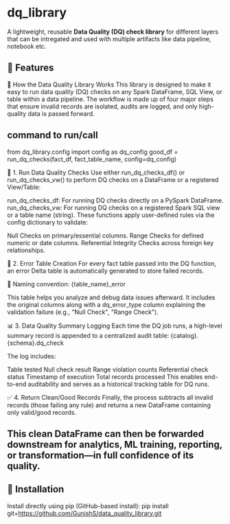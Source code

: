 #  dq_library

A lightweight, reusable **Data Quality (DQ) check library** for different layers that can be intregated and used with multiple artifacts like data pipeline, notebook etc.

## 🚀 Features

🧪 How the Data Quality Library Works
This library is designed to make it easy to run data quality (DQ) checks on any Spark DataFrame, SQL View, or table within a data pipeline. The workflow is made up of four major steps that ensure invalid records are isolated, audits are logged, and only high-quality data is passed forward.

## command to run/call
from dq_library.config import config as dq_config
good_df = run_dq_checks(fact_df, fact_table_name, config=dq_config)


🔷 1. Run Data Quality Checks
Use either run_dq_checks_df() or run_dq_checks_vw() to perform DQ checks on a DataFrame or a registered View/Table:

run_dq_checks_df: For running DQ checks directly on a PySpark DataFrame.
run_dq_checks_vw: For running DQ checks on a registered Spark SQL view or a table name (string).
These functions apply user-defined rules via the config dictionary to validate:

Null Checks on primary/essential columns.
Range Checks for defined numeric or date columns.
Referential Integrity Checks across foreign key relationships.

🧾 2. Error Table Creation
For every fact table passed into the DQ function, an error Delta table is automatically generated to store failed records.

📌 Naming convention:
{table_name}_error

This table helps you analyze and debug data issues afterward. It includes the original columns along with a dq_error_type column explaining the validation failure (e.g., "Null Check", "Range Check").

📊 3. Data Quality Summary Logging
Each time the DQ job runs, a high-level summary record is appended to a centralized audit table:
{catalog}.{schema}.dq_check

The log includes:

Table tested
Null check result
Range violation counts
Referential check status
Timestamp of execution
Total records processed
This enables end-to-end auditability and serves as a historical tracking table for DQ runs.

✅ 4. Return Clean/Good Records
Finally, the process subtracts all invalid records (those failing any rule) and returns a new DataFrame containing only valid/good records.

This clean DataFrame can then be forwarded downstream for analytics, ML training, reporting, or transformation—in full confidence of its quality.
---

## 🔧 Installation

Install directly using pip (GitHub-based install):
pip install git+https://github.com/GunishS/data_quality_library.git


